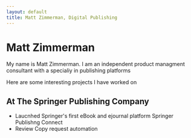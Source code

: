 ```yaml
---
layout: default
title: Matt Zimmerman, Digital Publishing
---
```

# Matt Zimmerman

My name is Matt Zimmerman. I am an independent product managment consultant with a specialiy in publishing platforms

Here are some interesting projects I have worked on
## At The Springer Publishing Company

* Laucnhed Springer's first eBook and ejournal platform Springer Publishng Connect
* Review Copy request automation
